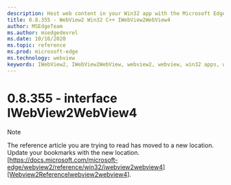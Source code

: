 ```yaml
---
description: Host web content in your Win32 app with the Microsoft Edge WebView2 control
title: 0.8.355 - WebView2 Win32 C++ IWebView2WebView4
author: MSEdgeTeam
ms.author: msedgedevrel
ms.date: 10/16/2020
ms.topic: reference
ms.prod: microsoft-edge
ms.technology: webview
keywords: IWebView2, IWebView2WebView, webview2, webview, win32 apps, win32, edge
---
```


# 0.8.355 - interface IWebView2WebView4 

> [!NOTE]
> The reference article you are trying to read has moved to a new location.  
> Update your bookmarks with the new location.  
> [https://docs.microsoft.com/microsoft-edge/webview2/reference/win32/iwebview2webview4][Webview2ReferenceIwebview2webview4].  

[Webview2ReferenceIwebview2webview4]: /microsoft-edge/webview2/reference/win32/iwebview2webview4 "interface IWebView2WebView4 | Microsoft Docs"
